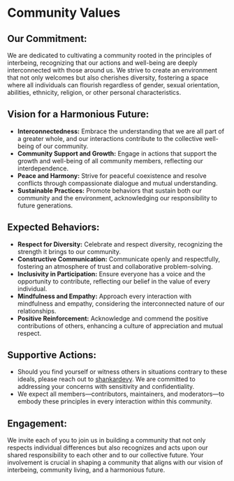 # Community Values

## Our Commitment:
We are dedicated to cultivating a community rooted in the principles of interbeing, recognizing that our actions and well-being are deeply interconnected with those around us. We strive to create an environment that not only welcomes but also cherishes diversity, fostering a space where all individuals can flourish regardless of gender, sexual orientation, abilities, ethnicity, religion, or other personal characteristics.

## Vision for a Harmonious Future:
- **Interconnectedness:** Embrace the understanding that we are all part of a greater whole, and our interactions contribute to the collective well-being of our community.
- **Community Support and Growth:** Engage in actions that support the growth and well-being of all community members, reflecting our interdependence.
- **Peace and Harmony:** Strive for peaceful coexistence and resolve conflicts through compassionate dialogue and mutual understanding.
- **Sustainable Practices:** Promote behaviors that sustain both our community and the environment, acknowledging our responsibility to future generations.

## Expected Behaviors:
- **Respect for Diversity:** Celebrate and respect diversity, recognizing the strength it brings to our community.
- **Constructive Communication:** Communicate openly and respectfully, fostering an atmosphere of trust and collaborative problem-solving.
- **Inclusivity in Participation:** Ensure everyone has a voice and the opportunity to contribute, reflecting our belief in the value of every individual.
- **Mindfulness and Empathy:** Approach every interaction with mindfulness and empathy, considering the interconnected nature of our relationships.
- **Positive Reinforcement:** Acknowledge and commend the positive contributions of others, enhancing a culture of appreciation and mutual respect.

## Supportive Actions:
- Should you find yourself or witness others in situations contrary to these ideals, please reach out to [shankardevy](https://github.com/shankardevy). We are committed to addressing your concerns with sensitivity and confidentiality.
- We expect all members—contributors, maintainers, and moderators—to embody these principles in every interaction within this community.

## Engagement:
We invite each of you to join us in building a community that not only respects individual differences but also recognizes and acts upon our shared responsibility to each other and to our collective future. Your involvement is crucial in shaping a community that aligns with our vision of interbeing, community living, and a harmonious future.
